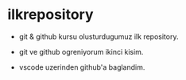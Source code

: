 # ilkrepository

- git & github kursu olusturdugumuz ilk repository. 

- git ve github ogreniyorum ikinci kisim.

- vscode uzerinden github'a baglandim.